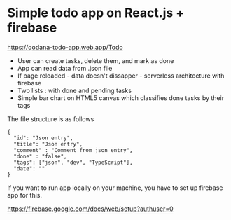 # Simple todo app on React.js + firebase

https://qodana-todo-app.web.app/Todo

* User can create tasks, delete them, and mark as done
* App can read data from .json file
* If page reloaded - data doesn't dissapper - serverless architecture with firebase
* Two lists : with done and pending tasks
* Simple bar chart on HTML5 canvas which classifies done tasks by their tags

The file structure is as follows

```
{
  "id": "Json entry",
  "title": "Json entry",
  "comment" : "Comment from json entry",
  "done" : "false",
  "tags": ["json", "dev", "TypeScript"],
  "date": ""
}
```

If you want to run app locally on your machine, you have to set up firebase app for this.

https://firebase.google.com/docs/web/setup?authuser=0
